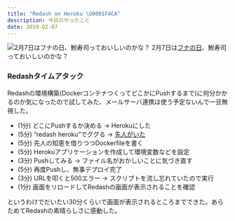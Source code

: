```yaml
---
title: "Redash on Heroku \U0001F4CA"
description: 今日のやったこと
date: 2019-02-07
---
```


![2月7日は[フナの日](http://www.nnh.to/02/07.html)、鮒寿司っておいしいのかな？](https://cdn-images-1.medium.com/max/800/0*3JQqVAW0Y-k-8Pnl.png)
2月7日は[フナの日](http://www.nnh.to/02/07.html)、鮒寿司っておいしいのかな？

### Redashタイムアタック

Redashの環境構築(DockerコンテナつくってどこかにPushするまで)に何分かかるのか気になったので試してみた、メールサーバ連携は使う予定ないんで一旦無視した。

- (1分) どこにPushするか決める → Herokuにした
- (5分) “redash heroku”でググる → [先人がいた](https://github.com/willnet/redash-on-heroku)
- (5分) 先人の知恵を借りつつDockerfileを書く
- (5分) Herokuアプリケーションを作成して環境変数などを設定
- (3分) Pushしてみる → ファイル名がおかしいことに気づき直す
- (5分) 再度Pushし、無事デプロイ完了
- (3分) URLを叩くと500エラー → スクリプトを流し忘れていたので実行
- (1分) 画面をリロードしてRedashの画面が表示されることを確認

というわけでだいたい30分くらいで画面が表示されるところまでできた。あらためてRedashの素晴らしさに感動した。

